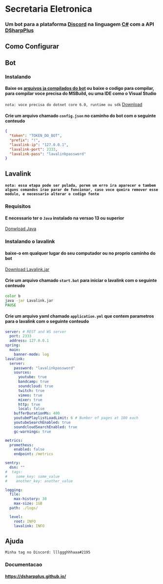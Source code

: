 # Secretaria Eletronica

### Um bot para a plataforma [Discord](https://discord.com/) na linguagem [C#](https://docs.microsoft.com/pt-br/dotnet/csharp/) com a API [DSharpPlus](https://dsharpplus.github.io/)

## Como Configurar

## Bot
### Instalando
#### Baixe os [arquivos ja compilados do bot](https://github.com/lllggghhhaaa/SecretariaEletronica/releases/tag/v1.0) ou baixe o codigo para compilar, para compilar voce precisa do MSBuild, ou uma IDE como o Visual Studio
`nota: voce precisa do dotnet core 6.0, runtime ou sdk` [Download](https://dotnet.microsoft.com/download/dotnet/6.0)
#### Crie um arquivo chamado `config.json` no caminho do bot com o seguinte conteudo
```json
{
  "token": "TOKEN_DO_BOT", 
  "prefix": "!",
  "lavalink-ip": "127.0.0.1",
  "lavalink-port": 2333,
  "lavalink-pass": "lavalinkpassword"
}
```
## Lavalink
#### `nota: essa etapa pode ser pulada, porem um erro ira aparecer e tambem alguns comandos irao parar de funcionar, caso voce queira remover esse modulo, e necessario alterar o codigo fonte`
### Requisitos
#### E necessario ter o `Java` instalado na versao 13 ou superior
[Donwload Java](https://www.oracle.com/java/technologies/javase-downloads.html)
### Instalando o lavalink
#### baixe-o em qualquer lugar do seu computador ou no proprio caminho do bot
[Download Lavalink.jar](https://ci.fredboat.com/viewLog.html?buildId=lastSuccessful&buildTypeId=Lavalink_Build&tab=artifacts&guest=1)

#### Crie um arquivo chamado `start.bat` para iniciar o lavalink com o seguinte conteudo
```bat
color b
java -jar Lavalink.jar
PAUSE
```
#### Crie um arquivo yaml chamado `application.yml` que contem parametros para o lavalink com o seguinte conteudo
```yaml
server: # REST and WS server
  port: 2333
  address: 127.0.0.1
spring:
  main:
    banner-mode: log
lavalink:
  server:
    password: "lavalinkpassword"
    sources:
      youtube: true
      bandcamp: true
      soundcloud: true
      twitch: true
      vimeo: true
      mixer: true
      http: true
      local: false
    bufferDurationMs: 400
    youtubePlaylistLoadLimit: 6 # Number of pages at 100 each
    youtubeSearchEnabled: true
    soundcloudSearchEnabled: true
    gc-warnings: true

metrics:
  prometheus:
    enabled: false
    endpoint: /metrics

sentry:
  dsn: ""
#  tags:
#    some_key: some_value
#    another_key: another_value

logging:
  file:
    max-history: 30
    max-size: 1GB
  path: ./logs/

  level:
    root: INFO
    lavalink: INFO
```
## Ajuda
`Minha tag no Discord: lllggghhhaaa#2195`
### Documentacao
#### https://dsharpplus.github.io/